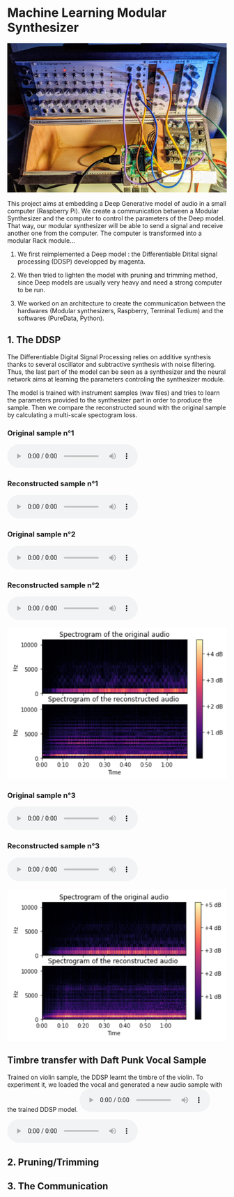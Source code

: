 # Machine Learning Modular Synthesizer

![dddd ](Images/modular.jpeg  )


This project aims at embedding a Deep Generative model of audio in a small computer (Raspberry Pi). We create a communication between a Modular Synthesizer and the computer to control the parameters of the Deep model. That way, our modular synthesizer will be able to send a signal and receive another one from the computer. The computer is transformed into a modular Rack module...

1. We first reimplemented a Deep model : the Differentiable Ditital signal processing (DDSP) developped by magenta. 

2. We then tried to lighten the model with pruning and trimming method, since Deep models are usually very heavy and need a strong computer to be run.

3. We worked on an architecture to create the communication between the hardwares (Modular synthesizers, Raspberry, Terminal Tedium) and the softwares (PureData, Python). 




## 1. The DDSP

The Differentiable Digital Signal Processing relies on additive synthesis thanks to several oscillator and subtractive synthesis with noise filtering. Thus, the last part of the model can be seen as a synthesizer and the neural network aims at learning the parameters controling the synthesizer module. 

The model is trained with instrument samples (wav files) and tries to learn the parameters provided to the synthesizer part in order to produce the sample. Then we compare the reconstructed sound with the original sample by calculating a multi-scale spectogram loss. 

### Original sample n°1
<audio controls>
  <source src="samples/origin.mp3" type="audio/mp3">
Your browser does not support the audio element.
</audio>

### Reconstructed sample n°1
<audio controls>
  <source src="samples/reconstruit.mp3" type="audio/mp3">
Your browser does not support the audio element.
</audio>






### Original sample n°2
<audio controls>
  <source src="samples/test2_original.mp3" type="audio/mp3">
Your browser does not support the audio element.
</audio>

### Reconstructed sample n°2
<audio controls>
  <source src="samples/test2_reconstucted.mp3" type="audio/mp3">
Your browser does not support the audio element.
</audio>

![dddd ](Images/test2_comparison.png  )


### Original sample n°3
<audio controls>
  <source src="samples/test3_original.mp3" type="audio/mp3">
Your browser does not support the audio element.
</audio>

### Reconstructed sample n°3
<audio controls>
  <source src="samples/test3_reconstucted.mp3" type="audio/mp3">
Your browser does not support the audio element.
</audio>

![dddd ](Images/test3_comparison.png  )


## Timbre transfer with Daft Punk Vocal Sample 

Trained on violin sample, the DDSP learnt the timbre of the violin. To experiment it, we loaded the vocal and generated a new audio sample with the trained DDSP model.
<audio controls>
  <source src="samples/better_daft.mp3" type="audio/mp3">
Your browser does not support the audio element.
</audio>

<audio controls>
  <source src="samples/better_daft_reconstructed.mp3" type="audio/mp3">
Your browser does not support the audio element.
</audio>




## 2. Pruning/Trimming



## 3. The Communication
